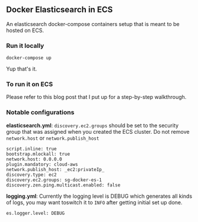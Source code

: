 ## Docker Elasticsearch in ECS

An elasticsearch docker-compose containers setup that is meant to be hosted on ECS.

### Run it locally

```
docker-compose up
```

Yup that's it.

### To run it on ECS

Please refer to this blog post that I put up for a step-by-step walkthrough.

### Notable configurations

**elasticsearch.yml**: `discovery.ec2.groups` should be set to the security group that was assigned when you created the ECS cluster. Do not remove `network.host` or `network.publish_host`


```
script.inline: true
bootstrap.mlockall: true
network.host: 0.0.0.0
plugin.mandatory: cloud-aws
network.publish_host: _ec2:privateIp_
discovery.type: ec2
discovery.ec2.groups: sg-docker-es-1
discovery.zen.ping.multicast.enabled: false
```

**logging.yml**: Currently the logging level is DEBUG which generates all kinds of logs, you may want toswitch it to `INFO` after getting initial set up done.

```
es.logger.level: DEBUG
```

